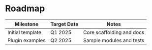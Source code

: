 # Roadmap

| Milestone | Target Date | Notes |
|-----------|-------------|-------|
| Initial template | Q1 2025 | Core scaffolding and docs |
| Plugin examples | Q2 2025 | Sample modules and tests |
